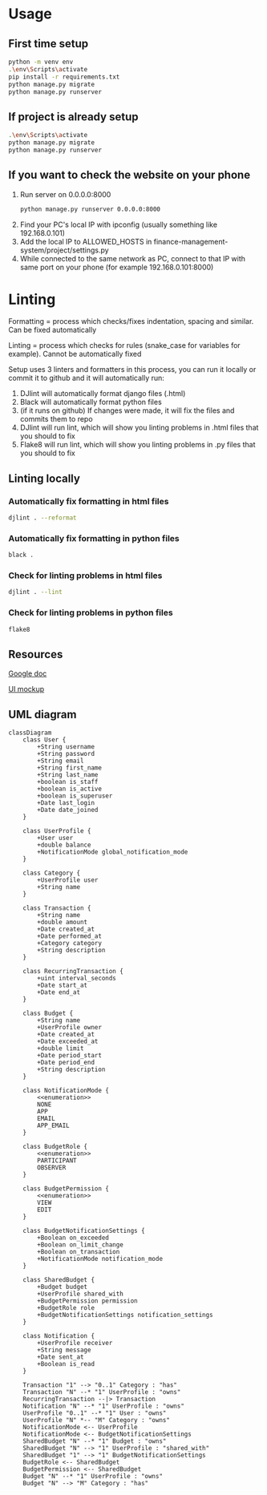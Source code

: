 # Usage

## First time setup
```bash
python -m venv env
.\env\Scripts\activate
pip install -r requirements.txt
python manage.py migrate
python manage.py runserver
```

## If project is already setup
```bash
.\env\Scripts\activate
python manage.py migrate
python manage.py runserver
```

## If you want to check the website on your phone
1. Run server on 0.0.0.0:8000
    ```bash
    python manage.py runserver 0.0.0.0:8000
    ```
2. Find your PC's local IP with ipconfig (usually something like 192.168.0.101)
3. Add the local IP to ALLOWED_HOSTS in finance-management-system/project/settings.py
4. While connected to the same network as PC, connect to that IP with same port on your phone (for example 192.168.0.101:8000)

# Linting
Formatting = process which checks/fixes indentation, spacing and similar. Can be fixed automatically

Linting = process which checks for rules (snake_case for variables for example). Cannot be automatically fixed

Setup uses 3 linters and formatters in this process, you can run it locally or commit it to github and it will automatically run:

1. DJlint will automatically format django files (.html)
2. Black will automatically format python files
3. (if it runs on github) If changes were made, it will fix the files and commits them to repo
4. DJlint will run lint, which will show you linting problems in .html files that you should to fix
5. Flake8 will run lint, which will show you linting problems in .py files that you should to fix

## Linting locally

### Automatically fix formatting in html files
```bash
djlint . --reformat
```

### Automatically fix formatting in python files
```bash
black .
```

### Check for linting problems in html files
```bash
djlint . --lint
```

### Check for linting problems in python files
```bash
flake8
```

## Resources

[Google doc](https://docs.google.com/document/d/1CBFf9SYnnrxeE0lQ2UtjCQK5ZHMXkhcF/edit?usp=sharing&ouid=106305257367534443251&rtpof=true&sd=true)

[UI mockup](https://www.figma.com/design/eYu9ELOc3WdKGwBth3F1sO/Untitled?node-id=0-1&node-type=canvas)

## UML diagram

```mermaid
classDiagram
    class User {
        +String username
        +String password
        +String email
        +String first_name
        +String last_name
        +boolean is_staff
        +boolean is_active
        +boolean is_superuser
        +Date last_login
        +Date date_joined
    }

    class UserProfile {
        +User user
        +double balance
        +NotificationMode global_notification_mode 
    }
    
    class Category {
        +UserProfile user
        +String name
    }

    class Transaction {
        +String name
        +double amount
        +Date created_at
        +Date performed_at
        +Category category
        +String description
    }
    
    class RecurringTransaction {
        +uint interval_seconds
        +Date start_at
        +Date end_at
    }
    
    class Budget {
        +String name
        +UserProfile owner
        +Date created_at
        +Date exceeded_at
        +double limit
        +Date period_start
        +Date period_end
        +String description
    }
    
    class NotificationMode {
        <<enumeration>>
        NONE
        APP
        EMAIL
        APP_EMAIL
    }
    
    class BudgetRole {
        <<enumeration>>
        PARTICIPANT
        OBSERVER
    }
    
    class BudgetPermission {
        <<enumeration>>
        VIEW
        EDIT
    }
    
    class BudgetNotificationSettings {
        +Boolean on_exceeded
        +Boolean on_limit_change
        +Boolean on_transaction
        +NotificationMode notification_mode 
    }
    
    class SharedBudget {
        +Budget budget
        +UserProfile shared_with
        +BudgetPermission permission
        +BudgetRole role
        +BudgetNotificationSettings notification_settings
    }
    
    class Notification {
        +UserProfile receiver
        +String message
        +Date sent_at
        +Boolean is_read
    }

    Transaction "1" --> "0..1" Category : "has"
    Transaction "N" --* "1" UserProfile : "owns"
    RecurringTransaction --|> Transaction
    Notification "N" --* "1" UserProfile : "owns"
    UserProfile "0..1" --* "1" User : "owns"
    UserProfile "N" *-- "M" Category : "owns"
    NotificationMode <-- UserProfile
    NotificationMode <-- BudgetNotificationSettings
    SharedBudget "N" --* "1" Budget : "owns"
    SharedBudget "N" --> "1" UserProfile : "shared_with"
    SharedBudget "1" --> "1" BudgetNotificationSettings
    BudgetRole <-- SharedBudget
    BudgetPermission <-- SharedBudget
    Budget "N" --* "1" UserProfile : "owns"
    Budget "N" --> "M" Category : "has"
```
